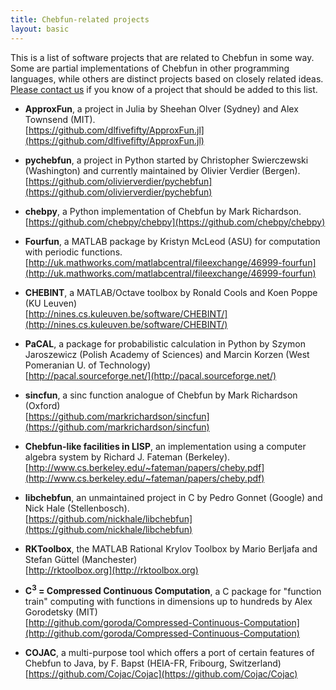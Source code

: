 ```yaml
---
title: Chebfun-related projects
layout: basic
---
```


This is a list of software projects that are related to Chebfun in some way.
Some are partial implementations of Chebfun in other programming languages,
while others are distinct projects based on closely related ideas.
[Please contact us](mailto:help@chebfun.org) if you know of a project that
should be added to this list.

+ **ApproxFun**, a project in Julia
  by Sheehan Olver (Sydney) and Alex Townsend (MIT).
  <br/>
  [https://github.com/dlfivefifty/ApproxFun.jl](https://github.com/dlfivefifty/ApproxFun.jl)

+ **pychebfun**, a project in Python
  started by Christopher Swierczewski (Washington) and currently maintained by Olivier Verdier (Bergen).
  <br/>
  [https://github.com/olivierverdier/pychebfun](https://github.com/olivierverdier/pychebfun)

+ **chebpy**, a Python implementation of Chebfun by Mark Richardson.
  <br/>
  [https://github.com/chebpy/chebpy](https://github.com/chebpy/chebpy)

+ **Fourfun**, a MATLAB package by Kristyn McLeod (ASU)
  for computation with periodic functions.
  <br/>
  [http://uk.mathworks.com/matlabcentral/fileexchange/46999-fourfun](http://uk.mathworks.com/matlabcentral/fileexchange/46999-fourfun)

+ **CHEBINT**, a MATLAB/Octave toolbox
  by Ronald Cools and Koen Poppe (KU Leuven)
  <br/>
  [http://nines.cs.kuleuven.be/software/CHEBINT/](http://nines.cs.kuleuven.be/software/CHEBINT/)

+ **PaCAL**, a package for probabilistic calculation in Python
  by Szymon Jaroszewicz (Polish Academy of Sciences) and Marcin Korzen (West Pomeranian U. of Technology)
  <br/>
  [http://pacal.sourceforge.net/](http://pacal.sourceforge.net/)

+ **sincfun**, a sinc function analogue of Chebfun
  by Mark Richardson (Oxford)
  <br/>
  [https://github.com/markrichardson/sincfun](https://github.com/markrichardson/sincfun)

+ **Chebfun-like facilities in LISP**, an implementation using a computer algebra system
  by Richard J. Fateman (Berkeley).
  <br/>
  [http://www.cs.berkeley.edu/~fateman/papers/cheby.pdf](http://www.cs.berkeley.edu/~fateman/papers/cheby.pdf)

+ **libchebfun**, an unmaintained project in C
  by Pedro Gonnet (Google) and Nick Hale (Stellenbosch).
  <br/>
  [https://github.com/nickhale/libchebfun](https://github.com/nickhale/libchebfun)

+ **RKToolbox**, the MATLAB Rational Krylov Toolbox
  by Mario Berljafa and Stefan G&uuml;ttel (Manchester)
  <br/>
  [http://rktoolbox.org](http://rktoolbox.org)

+ **C<sup>3</sup> = Compressed Continuous Computation**, a C package for
  "function train" computing with functions in dimensions up to hundreds
  by Alex Gorodetsky (MIT)
  <br/>
  [http://github.com/goroda/Compressed-Continuous-Computation](http://github.com/goroda/Compressed-Continuous-Computation)

+ **COJAC**, a multi-purpose tool which offers a port of certain features of
  Chebfun to Java, by F. Bapst (HEIA-FR, Fribourg, Switzerland)
  <br/>[https://github.com/Cojac/Cojac](https://github.com/Cojac/Cojac)


<!-- 
Please also read the following page:
http://web.hpu4science.org/calendar/news/backfromthechebfunworkshop
 -->
